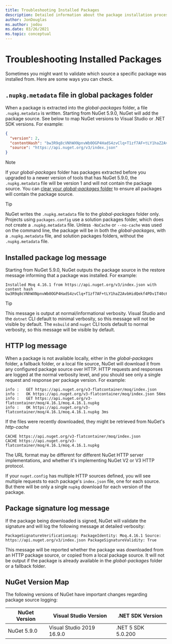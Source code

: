 ```yaml
---
title: Troubleshooting Installed Packages
description: Detailed information about the package installation process
author: JonDouglas
ms.author: jodou
ms.date: 03/26/2021
ms.topic: conceptual
---
```


# Troubleshooting Installed Packages

Sometimes you might want to validate which source a specific package was installed from. Here are some ways you can check.

## `.nupkg.metadata` file in global packages folder

When a package is extracted into the *global-packages* folder, a file `.nupkg.metadata` is written. Starting from NuGet 5.9.0, NuGet will add the package source. See below to map NuGet versions to Visual Studio or .NET SDK versions. For example:

```json
{
  "version": 2,
  "contentHash": "bw3R9q8cVNhWXNpnvWb0OGP4HadS4zvClq+T1zf7AF+tLY1haZ2AvbHidQekf4PDv1T40c6brZeT/V0IBq7cEQ==",
  "source": "https://api.nuget.org/v3/index.json"
}
```

> [!Note]
> If your *global-packages* folder has packages extracted before you upgraded to a newer version of tools that has NuGet 5.9.0, the `.nupkg.metadata` file will be version 1 and will not contain the package source. You can [clear your *global-packages* folder](../consume-packages/managing-the-global-packages-and-cache-folders.md#clearing-local-folders) to ensure all packages will contain the package source.

> [!Tip]
> NuGet writes the `.nupkg.metadata` file to the *global-packages* folder only. Projects using `packages.config` use a solution packages folder, which does not create a `.nupkg.metadata` file. Unless `-NoCache` or `--no-cache` was used on the command line, the package will be in both the *global-packages*, with a `.nupkg.metadata` file, and solution packages folders, without the `.nupkg.metadata` file.

## Installed package log message

Starting from NuGet 5.9.0, NuGet outputs the package source in the restore message informing that a package was installed. For example:

```text
Installed Moq 4.16.1 from https://api.nuget.org/v3/index.json with content hash bw3R9q8cVNhWXNpnvWb0OGP4HadS4zvClq+T1zf7AF+tLY1haZ2AvbHidQekf4PDv1T40c6brZeT/V0IBq7cEQ==.
```

> [!Tip]
> This message is output at normal/informational verbosity. Visual Studio and the `dotnet` CLI default to minimal verbosity, so this message will not be visible by default. The `msbuild` and `nuget` CLI tools default to normal verbosity, so this message will be visible by default.

## HTTP log message

When a package is not available locally, either in the *global-packages* folder, a fallback folder, or a local file source, NuGet will download it from any configured package source over HTTP. HTTP requests and responses are logged at the normal verbosity level, and you should see only a single request and response per package version. For example:

```text
info :   GET https://api.nuget.org/v3-flatcontainer/moq/index.json
info :   OK https://api.nuget.org/v3-flatcontainer/moq/index.json 56ms
info :   GET https://api.nuget.org/v3-flatcontainer/moq/4.16.1/moq.4.16.1.nupkg
info :   OK https://api.nuget.org/v3-flatcontainer/moq/4.16.1/moq.4.16.1.nupkg 3ms
```

If the files were recently downloaded, they might be retrieved from NuGet's *http-cache*

```text
CACHE https://api.nuget.org/v3-flatcontainer/moq/index.json
CACHE https://api.nuget.org/v3-flatcontainer/moq/4.16.1/moq.4.16.1.nupkg
```

The URL format may be different for different NuGet HTTP server implementations, and whether it's implementing NuGet V2 or V3 HTTP protocol.

If your `nuget.config` has multiple HTTP sources defined, you will see multiple requests to each package's `index.json` file, one for each source. But there will be only a single `nupkg` download for each version of the package.

## Package signature log message

If the package being downloaded is signed, NuGet will validate the signature and will log the following message at detailed verbosity:

```text
PackageSignatureVerificationLog: PackageIdentity: Moq.4.16.1 Source: https://api.nuget.org/v3/index.json PackageSignatureValidity: True
```

This message will be reported whether the package was downloaded from an HTTP package source, or copied from a local package source. It will not be output if the package is already available in the *global-packages* folder or a fallback folder.

## NuGet Version Map

The following versions of NuGet have important changes regarding package source logging:

|NuGet Version|Visual Studio Version|.NET SDK Version|
|---|---|---|
|NuGet 5.9.0|Visual Studio 2019 16.9.0|.NET 5 SDK 5.0.200|
